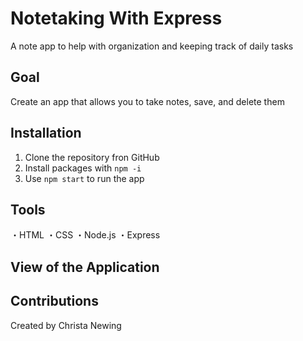 # Notetaking With Express

A note app to help with organization and keeping track of daily tasks

## Goal

Create an app that allows you to take notes, save, and delete them

## Installation

1. Clone the repository fron GitHub
2. Install packages with `npm -i`
3. Use `npm start` to run the app

## Tools

・HTML
・CSS
・Node.js
・Express

## View of the Application

## Contributions

Created by Christa Newing
